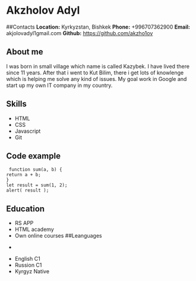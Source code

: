 # Akzholov Adyl
 ##Contacts
**Location:** Kyrkyzstan, Bishkek
**Phone:** +996707362900
**Email:** akjolovadyl1gmail.com
**Github:** https://github.com/akzho1ov
## About me
 I was born in small village which name is called Kazybek. I have lived there since 11 years. After that i went to Kut Bilim, there i get lots of knowlenge which is helping me solve any kind of issues. My goal work in Google and start up my own IT company in my country.
 ## Skills
 * HTML
 * CSS
 * Javascript
 * Git  
  ## Code example
  ```
   function sum(a, b) {
  return a + b;
  }
let result = sum(1, 2);
alert( result );
  ```
## Education
* RS APP
* HTML academy
* Own online courses
##Leanguages
-
* English C1
* Russion C1
* Kyrgyz Native
